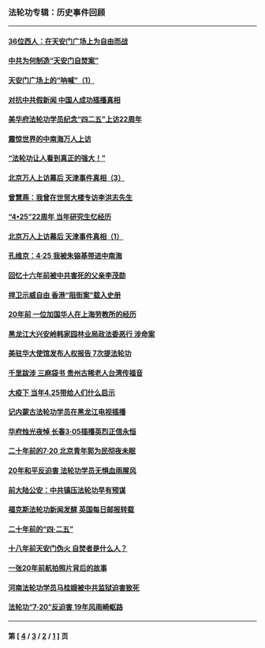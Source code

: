 ### 法轮功专辑：历史事件回顾
---
#### [36位西人：在天安门广场上为自由而战](../../pages/nf5793/n13390029.md?12120430) 
#### [中共为何制造“天安门自焚案”](../../pages/nf5793/n13183270.md?12120430) 
#### [天安门广场上的“呐喊”（1）](../../pages/nf5793/n13105277.md?12120430) 
#### [对抗中共假新闻 中国人成功插播真相](../../pages/nf5793/n12910618.md?12120430) 
#### [美华府法轮功学员纪念“四二五”上访22周年](../../pages/nf5793/n12904445.md?12120430) 
#### [震惊世界的中南海万人上访](../../pages/nf5793/n12903976.md?12120430) 
#### [“法轮功让人看到真正的强大！”](../../pages/nf5793/n12903195.md?12120430) 
#### [北京万人上访幕后 天津事件真相（3）](../../pages/nf5793/n12902807.md?12120430) 
#### [曾慧燕：我曾在世贸大楼专访李洪志先生](../../pages/nf5793/n12898729.md?12120430) 
#### [“4•25”22周年 当年研究生忆经历](../../pages/nf5793/n12894152.md?12120430) 
#### [北京万人上访幕后 天津事件真相（1）](../../pages/nf5793/n12885174.md?12120430) 
#### [孔维京：4·25 我被朱镕基带进中南海](../../pages/nf5793/n12864987.md?12120430) 
#### [回忆十六年前被中共害死的父亲李茂勋](../../pages/nf5793/n12880270.md?12120430) 
#### [捍卫示威自由 香港“阻街案”载入史册](../../pages/nf5793/n12811245.md?12120430) 
#### [20年前 一位加国华人在上海劳教所的经历](../../pages/nf5793/n12707932.md?12120430) 
#### [黑龙江大兴安岭韩家园林业局政法委恶行 涉命案](../../pages/nf5793/n12622815.md?12120430) 
#### [美驻华大使馆发布人权报告 7次提法轮功](../../pages/nf5793/n12520541.md?12120430) 
#### [千里跋涉 三麻袋书 贵州古稀老人台湾传福音](../../pages/nf5793/n12198750.md?12120430) 
#### [大疫下 当年4.25带给人们什么启示](../../pages/nf5793/n12058565.md?12120430) 
#### [记内蒙古法轮功学员在黑龙江电视插播](../../pages/nf5793/n11699194.md?12120430) 
#### [华府烛光夜悼 长春3·05插播英烈正信永恒](../../pages/nf5793/n11397432.md?12120430) 
#### [二十年前的7·20 北京青年郭为民彻夜未眠](../../pages/nf5793/n11354195.md?12120430) 
#### [20年和平反迫害 法轮功学员无惧血雨腥风](../../pages/nf5793/n11348279.md?12120430) 
#### [前大陆公安：中共镇压法轮功早有预谋](../../pages/nf5793/n11352168.md?12120430) 
#### [福克斯法轮功新闻发酵  英国每日邮报转载](../../pages/nf5793/n11285952.md?12120430) 
#### [二十年前的“四·二五”](../../pages/nf5793/n11207639.md?12120430) 
#### [十八年前天安门伪火 自焚者是什么人？](../../pages/nf5793/n10996556.md?12120430) 
#### [一张20年前航拍照片背后的故事](../../pages/nf5793/n10693797.md?12120430) 
#### [河南法轮功学员马桂娥被中共监狱迫害致死](../../pages/nf5793/n10684974.md?12120430) 
#### [法轮功“7‧20”反迫害 19年风雨崎岖路](../../pages/nf5793/n10570834.md?12120430) 

---
#### 第 [ [4](./4.md?12120430) / [3](./3.md?12120430) / [2](./2.md?12120430) / [1](./1.md?12120430) ] 页
